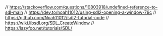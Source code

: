 // https://stackoverflow.com/questions/10803918/undefined-reference-to-sdl-main
// https://dev.to/noah11012/using-sdl2-opening-a-window-79c
// https://github.com/Noah11012/sdl2-tutorial-code
// https://wiki.libsdl.org/SDL_CreateWindow
// https://lazyfoo.net/tutorials/SDL/